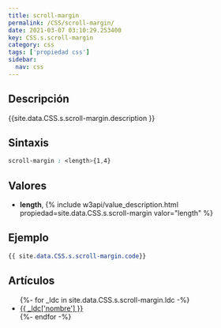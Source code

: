 ```yaml
---
title: scroll-margin
permalink: /CSS/scroll-margin/
date: 2021-03-07 03:10:29.253400
key: CSS.s.scroll-margin
category: css
tags: ['propiedad css']
sidebar: 
  nav: css
---
```


## Descripción
{{site.data.CSS.s.scroll-margin.description }}

## Sintaxis
~~~css
scroll-margin : <length>{1,4}
~~~

## Valores
* **length**,  {% include w3api/value_description.html propiedad=site.data.CSS.s.scroll-margin valor="length" %}

## Ejemplo
~~~css
{{ site.data.CSS.s.scroll-margin.code}}
~~~

## Artículos
<ul>
{%- for _ldc in site.data.CSS.s.scroll-margin.ldc -%}
   <li>
       <a href="{{_ldc['url'] }}">{{ _ldc['nombre'] }}</a>
   </li>
{%- endfor -%}
</ul>
